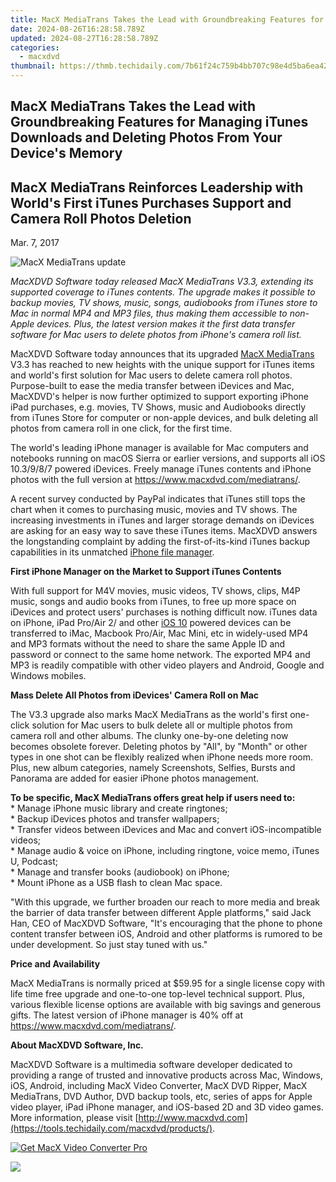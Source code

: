 ```yaml
---
title: MacX MediaTrans Takes the Lead with Groundbreaking Features for Managing iTunes Downloads and Deleting Photos From Your Device's Memory
date: 2024-08-26T16:28:58.789Z
updated: 2024-08-27T16:28:58.789Z
categories:
  - macxdvd
thumbnail: https://thmb.techidaily.com/7b61f24c759b4bb707c98e4d5ba6ea429d7484a4ebc98b905ced6f7c4d8a2b63.jpg
---
```


## MacX MediaTrans Takes the Lead with Groundbreaking Features for Managing iTunes Downloads and Deleting Photos From Your Device's Memory

## MacX MediaTrans Reinforces Leadership with World's First iTunes Purchases Support and Camera Roll Photos Deletion 

Mar. 7, 2017

![MacX MediaTrans update](https://www.macxdvd.com/press-room/image/media.png) 

_MacXDVD Software today released MacX MediaTrans V3.3, extending its supported coverage to iTunes contents. The upgrade makes it possible to backup movies, TV shows, music, songs, audiobooks from iTunes store to Mac in normal MP4 and MP3 files, thus making them accessible to non-Apple devices. Plus, the latest version makes it the first data transfer software for Mac users to delete photos from iPhone's camera roll list._ 

MacXDVD Software today announces that its upgraded [MacX MediaTrans](https://tools.techidaily.com/macxdvd/products/) V3.3 has reached to new heights with the unique support for iTunes items and world's first solution for Mac users to delete camera roll photos. Purpose-built to ease the media transfer between iDevices and Mac, MacXDVD's helper is now further optimized to support exporting iPhone iPad purchases, e.g. movies, TV Shows, music and Audiobooks directly from iTunes Store for computer or non-apple devices, and bulk deleting all photos from camera roll in one click, for the first time. 

The world's leading iPhone manager is available for Mac computers and notebooks running on macOS Sierra or earlier versions, and supports all iOS 10.3/9/8/7 powered iDevices. Freely manage iTunes contents and iPhone photos with the full version at <https://www.macxdvd.com/mediatrans/>.

A recent survey conducted by PayPal indicates that iTunes still tops the chart when it comes to purchasing music, movies and TV shows. The increasing investments in iTunes and larger storage demands on iDevices are asking for an easy way to save these iTunes items. MacXDVD answers the longstanding complaint by adding the first-of-its-kind iTunes backup capabilities in its unmatched [iPhone file manager](https://tools.techidaily.com/macxdvd/products/). 

**First iPhone Manager on the Market to Support iTunes Contents**

With full support for M4V movies, music videos, TV shows, clips, M4P music, songs and audio books from iTunes, to free up more space on iDevices and protect users' purchases is nothing difficult now. iTunes data on iPhone, iPad Pro/Air 2/ and other [iOS 10](https://tools.techidaily.com/macxdvd/products/) powered devices can be transferred to iMac, Macbook Pro/Air, Mac Mini, etc in widely-used MP4 and MP3 formats without the need to share the same Apple ID and password or connect to the same home network. The exported MP4 and MP3 is readily compatible with other video players and Android, Google and Windows mobiles.

**Mass Delete All Photos from iDevices' Camera Roll on Mac**

The V3.3 upgrade also marks MacX MediaTrans as the world's first one-click solution for Mac users to bulk delete all or multiple photos from camera roll and other albums. The clunky one-by-one deleting now becomes obsolete forever. Deleting photos by "All", by "Month" or other types in one shot can be flexibly realized when iPhone needs more room. Plus, new album categories, namely Screenshots, Selfies, Bursts and Panorama are added for easier iPhone photos management.

**To be specific, MacX MediaTrans offers great help if users need to:**  
\* Manage iPhone music library and create ringtones;  
\* Backup iDevices photos and transfer wallpapers;  
\* Transfer videos between iDevices and Mac and convert iOS-incompatible videos;  
\* Manage audio & voice on iPhone, including ringtone, voice memo, iTunes U, Podcast;  
\* Manage and transfer books (audiobook) on iPhone;  
\* Mount iPhone as a USB flash to clean Mac space.

"With this upgrade, we further broaden our reach to more media and break the barrier of data transfer between different Apple platforms," said Jack Han, CEO of MacXDVD Software, "It's encouraging that the phone to phone content transfer between iOS, Android and other platforms is rumored to be under development. So just stay tuned with us."

**Price and Availability**

MacX MediaTrans is normally priced at $59.95 for a single license copy with life time free upgrade and one-to-one top-level technical support. Plus, various flexible license options are available with big savings and generous gifts. The latest version of iPhone manager is 40% off at <https://www.macxdvd.com/mediatrans/>. 

**About MacXDVD Software, Inc.**

MacXDVD Software is a multimedia software developer dedicated to providing a range of trusted and innovative products across Mac, Windows, iOS, Android, including MacX Video Converter, MacX DVD Ripper, MacX MediaTrans, DVD Author, DVD backup tools, etc, series of apps for Apple video player, iPad iPhone manager, and iOS-based 2D and 3D video games. More information, please visit [http://www.macxdvd.com](https://tools.techidaily.com/macxdvd/products/). 

[![Get MacX Video Converter Pro](https://www.macxdvd.com/press-room/../adv/mvcp-banner-r.jpg)](https://tools.techidaily.com/macxdvd/products/)

<ins class="adsbygoogle"
     style="display:block"
     data-ad-format="autorelaxed"
     data-ad-client="ca-pub-7571918770474297"
     data-ad-slot="1223367746"></ins>



<ins class="adsbygoogle"
     style="display:block"
     data-ad-client="ca-pub-7571918770474297"
     data-ad-slot="8358498916"
     data-ad-format="auto"
     data-full-width-responsive="true"></ins>



<!-- affiliate ads begin -->
<a href="https://store.movavi.com/affiliate.php?ACCOUNT=MOVAVI&AFFILIATE=108875&PATH=https%3A%2F%2Fwww.movavi.com%3FAFFILIATE%3D108875%26RESOURCE%3DMovavi%2BScreen%2BRecorder%2Bbox"><img src="https://mcusercontent.com/0885a03ded3d480dca9287f12/images/f026b149-fc7c-fd54-5f3e-1460bbb19b6b.jpg" border="0"></a>
<!-- affiliate ads end -->